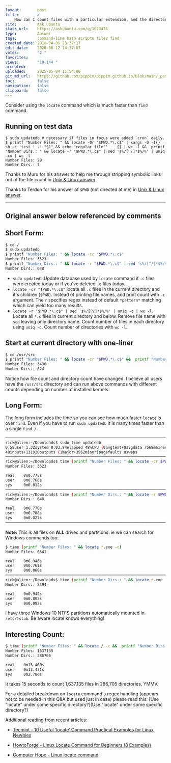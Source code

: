 ```yaml
---
layout:       post
title:        >
    How can I count files with a particular extension, and the directories they are in?
site:         Ask Ubuntu
stack_url:    https://askubuntu.com/q/1023474
type:         Answer
tags:         command-line bash scripts files find
created_date: 2018-04-09 23:37:17
edit_date:    2020-06-12 14:37:07
votes:        "2 "
favorites:    
views:        "10,144 "
accepted:     
uploaded:     2025-05-04 11:54:06
git_md_url:   https://github.com/pippim/pippim.github.io/blob/main/_posts/2018/2018-04-09-How-can-I-count-files-with-a-particular-extension_-and-the-directories-they-are-in_.md
toc:          false
navigation:   false
clipboard:    false
---
```


Consider using the `locate` command which is much faster than `find` command.

## Running on test data

``` 
$ sudo updatedb # necessary if files in focus were added `cron` daily.
$ printf "Number Files: " && locate -0r "$PWD.*\.c$" | xargs -0 -I{} sh -c 'test ! -L "$1" && echo "regular file"' _  {} | wc -l &&  printf "Number Dirs.: " && locate -r "$PWD.*\.c$" | sed 's%/[^/]*$%/%' | uniq -cu | wc -l
Number Files: 29
Number Dirs.: 7
```

Thanks to Muru for his answer to help me through stripping symbolic links out of the file count in [Unix & Linux answer][1].

Thanks to Terdon for his answer of `$PWD` (not directed at me) in [Unix & Linux answer][2].

----------

## Original answer below referenced by comments

## Short Form:



``` bash
$ cd /
$ sudo updatedb
$ printf "Number Files: " && locate -cr "$PWD.*\.c$"
Number Files: 3523
$ printf "Number Dirs.: " && locate -r "$PWD.*\.c$" | sed 's%/[^/]*$%/%' | uniq -c | wc -l 
Number Dirs.: 648
```

- `sudo updatedb` Update database used by `locate` command if `.c` files were created today or if you've deleted `.c` files today.
- `locate -cr "$PWD.*\.c$"` locate all `.c` files in the current directory and it's children (`$PWD`). Instead of printing file names, and print count with `-c` argument. The `r` specifies regex instead of default `*pattern*` matching which can yield too many results.
- `locate -r "$PWD.*\.c$" | sed 's%/[^/]*$%/%' | uniq -c | wc -l`. Locate all `*.c` files in current directory and below. Remove file name with `sed` leaving only directory name. Count number of files in each directory using `uniq -c`. Count number of directories with `wc -l`.

## Start at current directory with one-liner

``` bash
$ cd /usr/src
$ printf "Number Files: " && locate -cr "$PWD.*\.c$" &&  printf "Number Dirs.: " && locate -r "$PWD.*\.c$" | sed 's%/[^/]*$%/%' | uniq -c | wc -l
Number Files: 3430
Number Dirs.: 624
```

Notice how file count and directory count have changed. I believe all users have the `/usr/src` directory and can run above commands with different counts depending on number of installed kernels.

## Long Form:

The long form includes the time so you can see how much faster `locate` is over `find`. Even if you have to run `sudo updatedb` it is many times faster than a single `find /`.

``` bash
───────────────────────────────────────────────────────────────────────────────────────────
rick@alien:~/Downloads$ sudo time updatedb
0.58user 1.32system 0:03.94elapsed 48%CPU (0avgtext+0avgdata 7568maxresident)k
48inputs+131920outputs (1major+3562minor)pagefaults 0swaps
───────────────────────────────────────────────────────────────────────────────────────────
rick@alien:~/Downloads$ time (printf "Number Files: " && locate -cr $PWD".*\.c$")
Number Files: 3523

real    0m0.775s
user    0m0.766s
sys     0m0.012s
───────────────────────────────────────────────────────────────────────────────────────────
rick@alien:~/Downloads$ time (printf "Number Dirs.: " && locate -r $PWD".*\.c$" | sed 's%/[^/]*$%/%' | uniq -c | wc -l) 
Number Dirs.: 648

real    0m0.778s
user    0m0.788s
sys     0m0.027s
───────────────────────────────────────────────────────────────────────────────────────────
```

**Note:** This is all files on **ALL** drives and partitions. ie we can search for Windows commands too:

``` bash
$ time (printf "Number Files: " && locate *.exe -c)
Number Files: 6541

real    0m0.946s
user    0m0.761s
sys     0m0.060s
───────────────────────────────────────────────────────────────────────────────────────────
rick@alien:~/Downloads$ time (printf "Number Dirs.: " && locate *.exe | sed 's%/[^/]*$%/%' | uniq -c | wc -l) 
Number Dirs.: 3394

real    0m0.942s
user    0m0.803s
sys     0m0.092s
```

I have three Windows 10 NTFS partitions automatically mounted in `/etc/fstab`. Be aware locate knows everything!

## Interesting Count:

``` bash
$ time (printf "Number Files: " && locate / -c &&  printf "Number Dirs.: " && locate / | sed 's%/[^/]*$%/%' | uniq -c | wc -l)
Number Files: 1637135
Number Dirs.: 286705

real    0m15.460s
user    0m13.471s
sys     0m2.786s
```

It takes 15 seconds to count 1,637,135 files in 286,705 directories. YMMV.

For a detailed breakdown on `locate` command's regex handling (appears not to be needed in this Q&A but used just in case) please read this: [Use &quot;locate&quot; under some specific directory?](Use &quot;locate&quot; under some specific directory?)

Additional reading from recent articles:

- [Tecmint - 10 Useful ‘locate’ Command Practical Examples for Linux Newbies][3]
- [HowtoForge - Linux Locate Command for Beginners (8 Examples)][4]
- [Computer Hope - Linux locate command][5]


  [1]: https://unix.stackexchange.com/a/437175/200094
  [2]: http://$PWD%20variable:%20unix.stackexchange.com/a/188191/200094
  [3]: https://www.tecmint.com/linux-locate-command-practical-examples/
  [4]: https://www.howtoforge.com/linux-locate-command/
  [5]: https://www.computerhope.com/unix/ulocate.htm
